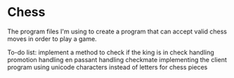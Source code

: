 # Chess
The program files I'm using to create a program that can accept valid chess moves in order to play a game.

To-do list:
implement a method to check if the king is in check
handling promotion
handling en passant
handling checkmate
implementing the client program
using unicode characters instead of letters for chess pieces
